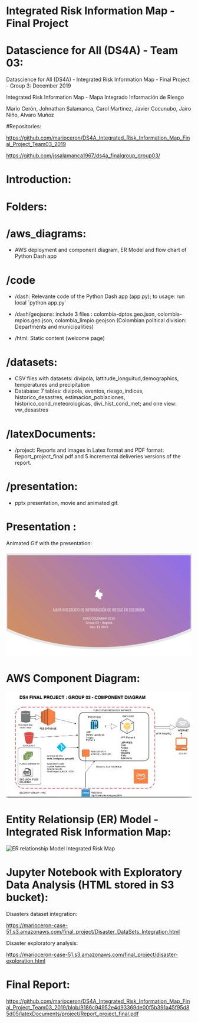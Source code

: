 #  Integrated Risk Information Map - Final Project 
#  Datascience for All (DS4A) - Team 03: 

Datascience for All (DS4A) - Integrated Risk Information Map - Final Project - Group 3: December 2019

Integrated Risk Information Map - Mapa Integrado Información de Riesgo

Mario Cerón, Johnathan Salamanca, Carol Martinez, Javier Cocunubo, Jairo Niño, Alvaro Muñoz

#Repositories: 

https://github.com/marioceron/DS4A_Integrated_Risk_Information_Map_Final_Project_Team03_2019

https://github.com/jssalamanca1967/ds4a_finalgroup_group03/

# Introduction: 


# Folders:

# /aws_diagrams: 
* AWS deployment and component diagram, ER Model and flow chart of Python Dash app

# /code
* /dash: Relevante code of the Python Dash app (app.py); to usage: run local ´python app.py´
* /dash/geojsons: include 3 files : colombia-dptos.geo.json, colombia-mpios.geo.json, colombia_limpio.geojson
(Colombian political division: Departments and municipalities)

* /html: Static content (welcome page)

# /datasets: 
* CSV files with datasets: divipola, lattitude_longuitud,demographics, temperatures and precipitation
* Database: 7 tables: divipola, eventos, riesgo_indices, historico_desastres, estimacion_poblaciones, historico_cond_meteorologicas, divi_hist_cond_met; and one view: vw_desastres

# /latexDocuments: 
* /project: Reports and images in Latex format and PDF format: Report_project_final.pdf 
and 5 incremental deliveries versions of the report.

# /presentation: 
* pptx presentation, movie and animated gif.

# Presentation :

Animated Gif with the presentation:

![Final Project Presentation](presentation/Bogota_Group_03_Presentation.gif)

# AWS Component Diagram:

![AWS Component Diagram Integrated Risk Map](aws_diagrams/AWS_Component_Diagram_project_group_03.jpg)

# Entity Relationsip (ER) Model - Integrated Risk Information Map:

![ER relationship Model Integrated Risk Map](aws_diagrams/Project_Group03_ERModel.jpg)

# Jupyter Notebook with Exploratory Data Analysis (HTML stored in S3 bucket):

Disasters dataset integration:

https://marioceron-case-51.s3.amazonaws.com/final_project/Disaster_DataSets_Integration.html

Disaster exploratory analysis: 

https://marioceron-case-51.s3.amazonaws.com/final_project/disaster-exploration.html


# Final Report:

https://github.com/marioceron/DS4A_Integrated_Risk_Information_Map_Final_Project_Team03_2019/blob/9186c94952e4d93369de00f5b391a45f95d85d05/latexDocuments/project/Report_project_final.pdf
